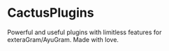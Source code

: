 # CactusPlugins
Powerful and useful plugins with limitless features for exteraGram/AyuGram. Made with love.
